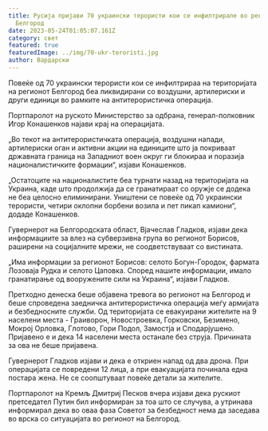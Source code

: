 ```yaml
---
title: Русија пријави 70 украински терористи кои се инфилтрирале во регионот на
  Белгород
date: 2023-05-24T01:05:07.161Z
category: свет
featured: true
featuredImage: ../img/70-ukr-teroristi.jpg
author: Вардарски
---
```

Повеќе од 70 украински терористи кои се инфилтрираа на територијата на регионот Белгород беа ликвидирани со воздушни, артилериски и други единици во рамките на антитерористичка операција.

Портпаролот на руското Министерство за одбрана, генерал-полковник Игор Конашенков најави крај на операцијата.

„Во текот на антитерористичката операција, воздушни напади, артилериски оган и активни акции на единиците што ја покриваат државната граница на Западниот воен округ ги блокираа и поразија националистичките формации“, изјави Конашенков.

„Остатоците на националистите беа турнати назад на територијата на Украина, каде што продолжија да се гранатираат со оружје се додека не беа целосно елиминирани. Уништени се повеќе од 70 украински терористи, четири оклопни борбени возила и пет пикап камиони“, додаде Конашенков.

Гувернерот на Белгородската област, Вјачеслав Гладков, изјави дека информациите за влез на субверзивна група во регионот Борисов, раширени на социјалните мрежи, не соодветствуваат со вистината.

„Има информации за регионот Борисов: селото Богун-Городок, фармата Лозоваја Рудка и селото Цаповка. Според нашите информации, имало гранатирање од вооружените сили на Украина“, изјави Гладков.

Претходно денеска беше објавена тревога во регионот на Белгород и беше спроведена заедничка антитерористичка операција меѓу армијата и безбедносните служби. Од територијата се евакуирани жителите на 9 населени места - Граиворон, Новостроевка, Горковски, Безимено, Мокрој Орловка, Глотово, Гори Подол, Замостја и Сподарјушено. Пријавено е и дека 14 населени места останале без струја. Причината за ова не беше пријавена.

Гувернерот Гладков изјави и дека е откриен напад од два дрона. При операцијата се повредени 12 лица, а при евакуацијата починала една постара жена. Не се соопштуваат повеќе детали за жителите.

Портпаролот на Кремљ Дмитриј Песков вчера изјави дека рускиот претседател Путин бил информиран за тоа што се случува, а утринава информирал дека во оваа фаза Советот за безбедност нема да заседава во врска со ситуацијата во регионот на Белгород.